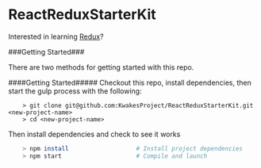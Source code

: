 # ReactReduxStarterKit

Interested in learning [Redux](https://www.udemy.com/react-redux/)?

###Getting Started###

There are two methods for getting started with this repo.

####Getting Started#####
Checkout this repo, install dependencies, then start the gulp process with the following:

```
	> git clone git@github.com:KwakesProject/ReactReduxStarterKit.git <new-project-name>
	> cd <new-project-name>
```
Then install dependencies and check to see it works

```bash
	> npm install                   # Install project dependencies
	> npm start                     # Compile and launch
```
